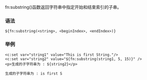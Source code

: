 fn:substring()函数返回字符串中指定开始和结束索引的子串。

### 语法
```
${fn:substring(<string>, <beginIndex>, <endIndex>)}
```

### 举例
```
<c:set var="string1" value="This is first String."/>
<c:set var="string2" value="${fn:substring(string1, 5, 15)}" />
<p>生成的子字符串为 : ${string2}</p>

生成的子字符串为 : is first S
```